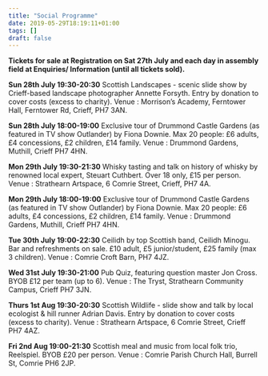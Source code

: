 ```yaml
---
title: "Social Programme"
date: 2019-05-29T18:19:11+01:00
tags: []
draft: false
---
```






**Tickets for sale at Registration on Sat 27th July and each day in assembly field at Enquiries/ Information (until all tickets sold).**

**Sun 28th July 19:30-20:30** 
Scottish Landscapes - scenic slide show by Crieff-based landscape photographer Annette Forsyth. Entry by donation to cover costs (excess to charity). Venue : Morrison’s Academy, Ferntower Hall, Ferntower Rd, Crieff, PH7 3AN.

**Sun 28th July 18:00-19:00** 
Exclusive tour of Drummond Castle Gardens (as featured in TV show Outlander) by Fiona Downie. Max 20 people: £6 adults, £4 concessions, £2 children, £14 family. Venue : Drummond Gardens, Muthill, Crieff PH7 4HN.

**Mon 29th July 19:30-21:30** 
Whisky tasting and talk on history of whisky by renowned local expert, Steuart Cuthbert. Over 18 only, £15 per person. Venue : Strathearn Artspace, 6 Comrie Street, Crieff, PH7 4A.

**Mon 29th July 18:00-19:00** 
Exclusive tour of Drummond Castle Gardens (as featured in TV show Outlander) by Fiona Downie. Max 20 people: £6 adults, £4 concessions, £2 children, £14 family. Venue : Drummond Gardens, Muthill, Crieff PH7 4HN.

**Tue 30th July 19:00-22:30** 
Ceilidh by top Scottish band, Ceilidh Minogu. Bar and refreshments on sale. £10 adult, £5 junior/student, £25 family (max 3 children). Venue : Comrie Croft Barn, PH7 4JZ.

**Wed 31st July 19:30-21:00** 
Pub Quiz, featuring question master Jon Cross. BYOB £12 per team (up to 6). Venue : The Tryst, Strathearn Community Campus, Crieff PH7 3JN.

**Thurs 1st Aug 19:30-20:30** 
Scottish Wildlife - slide show and talk by local ecologist & hill runner Adrian Davis. Entry by donation to cover costs (excess to charity). Venue : Strathearn Artspace, 6 Comrie Street, Crieff PH7 4AZ.

**Fri 2nd Aug 19:00-21:30** 
Scottish meal and music from local folk trio, Reelspiel. BYOB £20 per person. Venue : Comrie Parish Church Hall, Burrell St, Comrie PH6 2JP.
